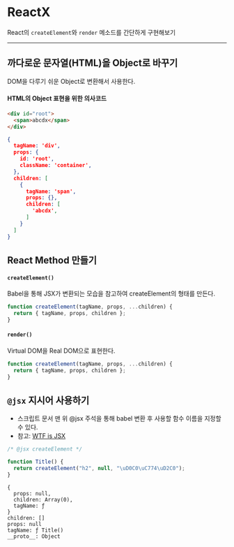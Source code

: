 # ReactX
React의 `createElement`와 `render` 메소드를 간단하게 구현해보기

---

## 까다로운 문자열(HTML)을 Object로 바꾸기

DOM을 다루기 쉬운 Object로 변환해서 사용한다.

#### HTML의 Object 표현을 위한 의사코드

```html
<div id="root">
  <span>abcdx</span>
</div>
```

```json
{
  tagName: 'div',
  props: {
    id: 'root',
    className: 'container',
  },
  children: [
    {
      tagName: 'span',
      props: {},
      children: [
        'abcdx',
      ]
    }
  ]
}
```

## React Method 만들기

#### `createElement()`

Babel을 통해 JSX가 변환되는 모습을 참고하여 createElement의 형태를 만든다.

```javascript
function createElement(tagName, props, ...children) {
  return { tagName, props, children };
}
```

#### `render()`
Virtual DOM을 Real DOM으로 표현한다.
```javascript
function createElement(tagName, props, ...children) {
  return { tagName, props, children };
}
```

## `@jsx` 지시어 사용하기

- 스크립트 문서 맨 위 @jsx 주석을 통해 babel 변환 후 사용할 함수 이름을 지정할 수 있다.
- 참고: [WTF is JSX](https://jasonformat.com/wtf-is-jsx/)

```javascript
/* @jsx createElement */

function Title() {
  return createElement("h2", null, "\uD0C0\uC774\uD2C0");
}
```

```
{
  props: null,
  children: Array(0),
  tagName: ƒ
}
children: []
props: null
tagName: ƒ Title()
__proto__: Object
```